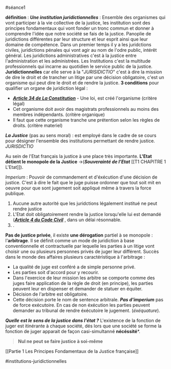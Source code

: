 #séance1 

**définition** : 
***Une institution juridictionnelles*** : Ensemble des organismes qui vont participer à la vie collective de la justice, les institution sont des principes fondamentaux qui vont fonder un tronc commun et donner à comprendre l'idée que notre société se fais de la justice. Panoplie de juridictions différentes par leur structure et leur esprit ainsi que leur domaine de compétence. Dans un premier temps il y a les juridctions civiles, juridictions pénales qui vont agir au nom de l'odre public, intérêt général. Les juridictions administratives c'est à la justice entre l'administration et les administrées. Les Institutions c'est la multitude professionnels qui incarne au quotidien le service public de la justice. **Juridictionnelles** car elle serve à la "*JURISIDICTIO*" c'est à dire la mission de dire le droit et de trancher un litige par une décision obligatoire, c'est un organisme qui peut dire le droit et de rendre la justice.
**3 conditions** pour qualifier un organe de juridiction légal :
 - ***[Article 34 de La Constitution](https://www.legifrance.gouv.fr/loda/article_lc/LEGIARTI000049255019)*** - Une loi, est créé l'organisme (critère légal)
 - Cet organisme doit avoir des magistrats professionnels au moins des membres indépendants. (critère organique)
 - Il faut que cette organisme tranche une prétention selon les règles de droits. (critère materiel)
 
***La Justice*** (pas au sens moral) :  est employé dans le cadre de se cours pour désigner l'ensemble des institutions permettant de rendre justice. *JURISDICTIO*

Au sein de l'Etat français la justice à une place très importante. **L'Etat détient le monopole de la Justice** ->(***Souverainté de l'Etat*** [[T1 CHAPITRE 1 L'Etat]]).

*Imperium* : Pouvoir de commandement et d'éxécution d'une décision de justice. C'est à dire le fait que le juge puisse ordonner que tout soit mit en oeuvre pour que sont jugement soit appliqué même à travers la force publique.

1. Aucune autre autorité que les juridctions légalement institué ne peut rendre justice
2. L'Etat doit obligatoirement rendre la justice lorsqu'elle lui est demandé (***[Article 4 du Code Civil](https://www.legifrance.gouv.fr/codes/article_lc/LEGIARTI000006419283/)*** , dans un délai résonnable.
3. .

**Pas de justice privée**, il existe **une dérogation** partiel à se monopole : l'**arbitrage**. Il se définit comme un mode de juridiction à base conventionnelle et contractuelle par lequelle les parties à un litige vont choisir une ou plusieurs personnes privés de juger leur différent. Succès dans le monde des affaires
plusieurs caractéristique à l'arbitrage :
- La qualité de juge est conféré a de simple personne privé.
- Les parties soit d'accord pour y recourir.
- Dans l'exercice de leur mission les arbitre se comporte comme des juges faire application de la règle de droit (en principe), les parties peuvent leur en dispenser et demander de statuer en équiter.
- Décision de l'arbitre est obligatoire.
- Cette décision porte le nom de sentence arbitrale.
***Pas d'imperium*** pas de force exécutoire.
En cas de non éxécution les parties peuvent demander au tribunal de rendre éxécutoire le jugement. (*éxéquature*).

***Quelle est le sens de la justice dans l'état ?***
L'existence de la fonction de juger est itinérante à chaque société, dés lors que une société se forme la fonction de juger apparait de façon casi-simultanné **nécéssité***. 
> **Nul ne peut se faire justice à soi-même**

[[Partie 1 Les Principes Fondamentaux de la Justice française]]



#institutions-juridictionnelles
